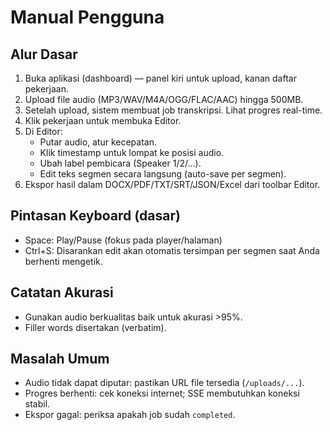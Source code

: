 # Manual Pengguna

## Alur Dasar
1. Buka aplikasi (dashboard) — panel kiri untuk upload, kanan daftar pekerjaan.
2. Upload file audio (MP3/WAV/M4A/OGG/FLAC/AAC) hingga 500MB.
3. Setelah upload, sistem membuat job transkripsi. Lihat progres real-time.
4. Klik pekerjaan untuk membuka Editor.
5. Di Editor:
   - Putar audio, atur kecepatan.
   - Klik timestamp untuk lompat ke posisi audio.
   - Ubah label pembicara (Speaker 1/2/...).
   - Edit teks segmen secara langsung (auto-save per segmen).
6. Ekspor hasil dalam DOCX/PDF/TXT/SRT/JSON/Excel dari toolbar Editor.

## Pintasan Keyboard (dasar)
- Space: Play/Pause (fokus pada player/halaman)
- Ctrl+S: Disarankan edit akan otomatis tersimpan per segmen saat Anda berhenti mengetik.

## Catatan Akurasi
- Gunakan audio berkualitas baik untuk akurasi >95%.
- Filler words disertakan (verbatim).

## Masalah Umum
- Audio tidak dapat diputar: pastikan URL file tersedia (`/uploads/...`).
- Progres berhenti: cek koneksi internet; SSE membutuhkan koneksi stabil.
- Ekspor gagal: periksa apakah job sudah `completed`.